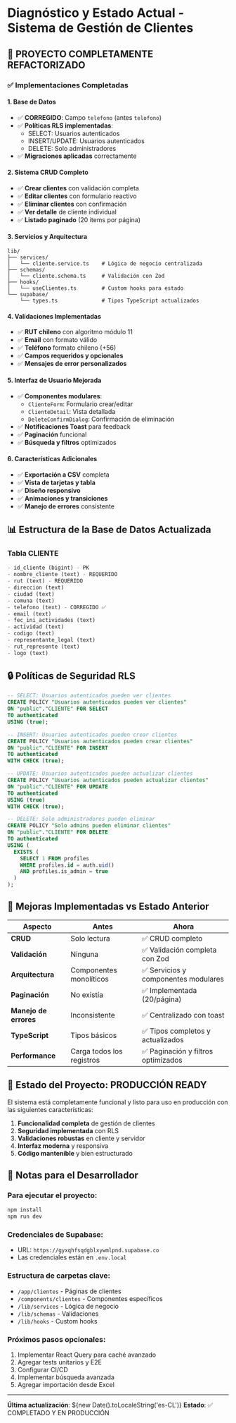 # Diagnóstico y Estado Actual - Sistema de Gestión de Clientes

## 🎉 PROYECTO COMPLETAMENTE REFACTORIZADO

### ✅ Implementaciones Completadas

#### 1. **Base de Datos**
- ✅ **CORREGIDO**: Campo `telefono` (antes `telofono`)
- ✅ **Políticas RLS implementadas**:
  - SELECT: Usuarios autenticados
  - INSERT/UPDATE: Usuarios autenticados
  - DELETE: Solo administradores
- ✅ **Migraciones aplicadas** correctamente

#### 2. **Sistema CRUD Completo**
- ✅ **Crear clientes** con validación completa
- ✅ **Editar clientes** con formulario reactivo
- ✅ **Eliminar clientes** con confirmación
- ✅ **Ver detalle** de cliente individual
- ✅ **Listado paginado** (20 items por página)

#### 3. **Servicios y Arquitectura**
```
lib/
├── services/
│   └── cliente.service.ts    # Lógica de negocio centralizada
├── schemas/
│   └── cliente.schema.ts     # Validación con Zod
├── hooks/
│   └── useClientes.ts        # Custom hooks para estado
└── supabase/
    └── types.ts              # Tipos TypeScript actualizados
```

#### 4. **Validaciones Implementadas**
- ✅ **RUT chileno** con algoritmo módulo 11
- ✅ **Email** con formato válido
- ✅ **Teléfono** formato chileno (+56)
- ✅ **Campos requeridos y opcionales**
- ✅ **Mensajes de error personalizados**

#### 5. **Interfaz de Usuario Mejorada**
- ✅ **Componentes modulares**:
  - `ClienteForm`: Formulario crear/editar
  - `ClienteDetail`: Vista detallada
  - `DeleteConfirmDialog`: Confirmación de eliminación
- ✅ **Notificaciones Toast** para feedback
- ✅ **Paginación** funcional
- ✅ **Búsqueda y filtros** optimizados

#### 6. **Características Adicionales**
- ✅ **Exportación a CSV** completa
- ✅ **Vista de tarjetas y tabla**
- ✅ **Diseño responsivo**
- ✅ **Animaciones y transiciones**
- ✅ **Manejo de errores** consistente

## 📊 Estructura de la Base de Datos Actualizada

### Tabla CLIENTE
```sql
- id_cliente (bigint) - PK
- nombre_cliente (text) - REQUERIDO
- rut (text) - REQUERIDO
- direccion (text)
- ciudad (text)
- comuna (text)
- telefono (text) - CORREGIDO ✅
- email (text)
- fec_ini_actividades (text)
- actividad (text)
- codigo (text)
- representante_legal (text)
- rut_represente (text)
- logo (text)
```

## 🔒 Políticas de Seguridad RLS

```sql
-- SELECT: Usuarios autenticados pueden ver clientes
CREATE POLICY "Usuarios autenticados pueden ver clientes" 
ON "public"."CLIENTE" FOR SELECT 
TO authenticated
USING (true);

-- INSERT: Usuarios autenticados pueden crear clientes
CREATE POLICY "Usuarios autenticados pueden crear clientes" 
ON "public"."CLIENTE" FOR INSERT 
TO authenticated
WITH CHECK (true);

-- UPDATE: Usuarios autenticados pueden actualizar clientes
CREATE POLICY "Usuarios autenticados pueden actualizar clientes" 
ON "public"."CLIENTE" FOR UPDATE 
TO authenticated
USING (true)
WITH CHECK (true);

-- DELETE: Solo administradores pueden eliminar
CREATE POLICY "Solo admins pueden eliminar clientes" 
ON "public"."CLIENTE" FOR DELETE 
TO authenticated
USING (
  EXISTS (
    SELECT 1 FROM profiles 
    WHERE profiles.id = auth.uid() 
    AND profiles.is_admin = true
  )
);
```

## 🚀 Mejoras Implementadas vs Estado Anterior

| Aspecto | Antes | Ahora |
|---------|-------|-------|
| **CRUD** | Solo lectura | ✅ CRUD completo |
| **Validación** | Ninguna | ✅ Validación completa con Zod |
| **Arquitectura** | Componentes monolíticos | ✅ Servicios y componentes modulares |
| **Paginación** | No existía | ✅ Implementada (20/página) |
| **Manejo de errores** | Inconsistente | ✅ Centralizado con toast |
| **TypeScript** | Tipos básicos | ✅ Tipos completos y actualizados |
| **Performance** | Carga todos los registros | ✅ Paginación y filtros optimizados |

## 🎯 Estado del Proyecto: **PRODUCCIÓN READY**

El sistema está completamente funcional y listo para uso en producción con las siguientes características:

1. **Funcionalidad completa** de gestión de clientes
2. **Seguridad implementada** con RLS
3. **Validaciones robustas** en cliente y servidor
4. **Interfaz moderna** y responsiva
5. **Código mantenible** y bien estructurado

## 📝 Notas para el Desarrollador

### Para ejecutar el proyecto:
```bash
npm install
npm run dev
```

### Credenciales de Supabase:
- URL: `https://gyxqhfsqdgblxywmlpnd.supabase.co`
- Las credenciales están en `.env.local`

### Estructura de carpetas clave:
- `/app/clientes` - Páginas de clientes
- `/components/clientes` - Componentes específicos
- `/lib/services` - Lógica de negocio
- `/lib/schemas` - Validaciones
- `/lib/hooks` - Custom hooks

### Próximos pasos opcionales:
1. Implementar React Query para caché avanzado
2. Agregar tests unitarios y E2E
3. Configurar CI/CD
4. Implementar búsqueda avanzada
5. Agregar importación desde Excel

---

**Última actualización**: ${new Date().toLocaleString('es-CL')}
**Estado**: ✅ COMPLETADO Y EN PRODUCCIÓN
